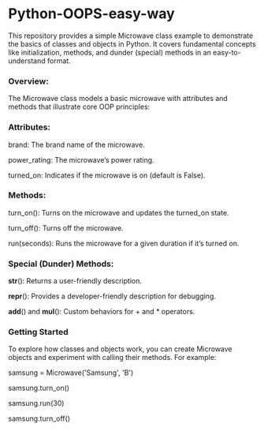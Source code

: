 # Python-OOPS-easy-way
This repository provides a simple Microwave class example to demonstrate the basics of classes and objects in Python. It covers fundamental concepts like initialization, methods, and dunder (special) methods in an easy-to-understand format.

### Overview:

The Microwave class models a basic microwave with attributes and methods that illustrate core OOP principles:

### Attributes:

brand: The brand name of the microwave.

power_rating: The microwave’s power rating.

turned_on: Indicates if the microwave is on (default is False).

### Methods:

turn_on(): Turns on the microwave and updates the turned_on state.

turn_off(): Turns off the microwave.

run(seconds): Runs the microwave for a given duration if it’s turned on.

### Special (Dunder) Methods:

__str__(): Returns a user-friendly description.

__repr__(): Provides a developer-friendly description for debugging.

__add__() and __mul__(): Custom behaviors for + and * operators.

### Getting Started

To explore how classes and objects work, you can create Microwave objects and experiment with calling their methods. For example:

samsung = Microwave('Samsung', 'B')

samsung.turn_on()

samsung.run(30)

samsung.turn_off()
